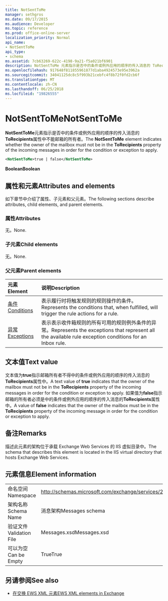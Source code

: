 ```yaml
---
title: NotSentToMe
manager: sethgros
ms.date: 09/17/2015
ms.audience: Developer
ms.topic: reference
ms.prod: office-online-server
localization_priority: Normal
api_name:
- NotSentToMe
api_type:
- schema
ms.assetid: 7cb63269-622c-4198-9a21-f5a021bf6901
description: NotSentToMe 元素指示是否中的条件或例外应用的顺序的传入消息的 ToRecipients 属性中不能邮箱的所有者。
ms.openlocfilehash: 917648f811855961877d1aba4924573e95e3962a
ms.sourcegitcommit: 34041125dc8c5f993b21cebfc4f8b72f0fd2cb6f
ms.translationtype: MT
ms.contentlocale: zh-CN
ms.lasthandoff: 06/25/2018
ms.locfileid: "19826555"
---
```

# <a name="notsenttome"></a><span data-ttu-id="8dc87-103">NotSentToMe</span><span class="sxs-lookup"><span data-stu-id="8dc87-103">NotSentToMe</span></span>

<span data-ttu-id="8dc87-104">**NotSentToMe**元素指示是否中的条件或例外应用的顺序的传入消息的**ToRecipients**属性中不能邮箱的所有者。</span><span class="sxs-lookup"><span data-stu-id="8dc87-104">The **NotSentToMe** element indicates whether the owner of the mailbox must not be in the **ToRecipients** property of the incoming messages in order for the condition or exception to apply.</span></span> 
  
```xml
<NotSentToMe>true | false</NotSentToMe>
```

 <span data-ttu-id="8dc87-105">**Boolean**</span><span class="sxs-lookup"><span data-stu-id="8dc87-105">**Boolean**</span></span>
## <a name="attributes-and-elements"></a><span data-ttu-id="8dc87-106">属性和元素</span><span class="sxs-lookup"><span data-stu-id="8dc87-106">Attributes and elements</span></span>

<span data-ttu-id="8dc87-107">如下章节中介绍了属性、子元素和父元素。</span><span class="sxs-lookup"><span data-stu-id="8dc87-107">The following sections describe attributes, child elements, and parent elements.</span></span>
  
### <a name="attributes"></a><span data-ttu-id="8dc87-108">属性</span><span class="sxs-lookup"><span data-stu-id="8dc87-108">Attributes</span></span>

<span data-ttu-id="8dc87-109">无。</span><span class="sxs-lookup"><span data-stu-id="8dc87-109">None.</span></span>
  
### <a name="child-elements"></a><span data-ttu-id="8dc87-110">子元素</span><span class="sxs-lookup"><span data-stu-id="8dc87-110">Child elements</span></span>

<span data-ttu-id="8dc87-111">无。</span><span class="sxs-lookup"><span data-stu-id="8dc87-111">None.</span></span>
  
### <a name="parent-elements"></a><span data-ttu-id="8dc87-112">父元素</span><span class="sxs-lookup"><span data-stu-id="8dc87-112">Parent elements</span></span>

|<span data-ttu-id="8dc87-113">**元素**</span><span class="sxs-lookup"><span data-stu-id="8dc87-113">**Element**</span></span>|<span data-ttu-id="8dc87-114">**说明**</span><span class="sxs-lookup"><span data-stu-id="8dc87-114">**Description**</span></span>|
|:-----|:-----|
|[<span data-ttu-id="8dc87-115">条件</span><span class="sxs-lookup"><span data-stu-id="8dc87-115">Conditions</span></span>](conditions.md) <br/> |<span data-ttu-id="8dc87-116">表示履行时将触发规则的规则操作的条件。</span><span class="sxs-lookup"><span data-stu-id="8dc87-116">Represents the conditions that, when fulfilled, will trigger the rule actions for a rule.</span></span>  <br/> |
|[<span data-ttu-id="8dc87-117">异常</span><span class="sxs-lookup"><span data-stu-id="8dc87-117">Exceptions</span></span>](exceptions.md) <br/> |<span data-ttu-id="8dc87-118">表示表示收件箱规则的所有可用的规则例外条件的异常。</span><span class="sxs-lookup"><span data-stu-id="8dc87-118">Represents the exceptions that represent all the available rule exception conditions for an Inbox rule.</span></span>  <br/> |
   
## <a name="text-value"></a><span data-ttu-id="8dc87-119">文本值</span><span class="sxs-lookup"><span data-stu-id="8dc87-119">Text value</span></span>

<span data-ttu-id="8dc87-120">文本值为**true**指示邮箱所有者不得中的条件或例外应用的顺序的传入消息的**ToRecipients**属性中。</span><span class="sxs-lookup"><span data-stu-id="8dc87-120">A text value of **true** indicates that the owner of the mailbox must not be in the **ToRecipients** property of the incoming messages in order for the condition or exception to apply.</span></span> <span data-ttu-id="8dc87-121">如果值为**false**指示邮箱的所有者必须是中的条件或例外应用的顺序的传入消息的**ToRecipients**属性中。</span><span class="sxs-lookup"><span data-stu-id="8dc87-121">A value of **false** indicates that the owner of the mailbox must be in the **ToRecipients** property of the incoming message in order for the condition or exception to apply.</span></span> 
  
## <a name="remarks"></a><span data-ttu-id="8dc87-122">备注</span><span class="sxs-lookup"><span data-stu-id="8dc87-122">Remarks</span></span>

<span data-ttu-id="8dc87-123">描述此元素的架构位于承载 Exchange Web Services 的 IIS 虚拟目录中。</span><span class="sxs-lookup"><span data-stu-id="8dc87-123">The schema that describes this element is located in the IIS virtual directory that hosts Exchange Web Services.</span></span>
  
## <a name="element-information"></a><span data-ttu-id="8dc87-124">元素信息</span><span class="sxs-lookup"><span data-stu-id="8dc87-124">Element information</span></span>

|||
|:-----|:-----|
|<span data-ttu-id="8dc87-125">命名空间</span><span class="sxs-lookup"><span data-stu-id="8dc87-125">Namespace</span></span>  <br/> |http://schemas.microsoft.com/exchange/services/2006/messages  <br/> |
|<span data-ttu-id="8dc87-126">架构名称</span><span class="sxs-lookup"><span data-stu-id="8dc87-126">Schema Name</span></span>  <br/> |<span data-ttu-id="8dc87-127">消息架构</span><span class="sxs-lookup"><span data-stu-id="8dc87-127">Messages schema</span></span>  <br/> |
|<span data-ttu-id="8dc87-128">验证文件</span><span class="sxs-lookup"><span data-stu-id="8dc87-128">Validation File</span></span>  <br/> |<span data-ttu-id="8dc87-129">Messages.xsd</span><span class="sxs-lookup"><span data-stu-id="8dc87-129">Messages.xsd</span></span>  <br/> |
|<span data-ttu-id="8dc87-130">可以为空</span><span class="sxs-lookup"><span data-stu-id="8dc87-130">Can be Empty</span></span>  <br/> |<span data-ttu-id="8dc87-131">True</span><span class="sxs-lookup"><span data-stu-id="8dc87-131">True</span></span>  <br/> |
   
## <a name="see-also"></a><span data-ttu-id="8dc87-132">另请参阅</span><span class="sxs-lookup"><span data-stu-id="8dc87-132">See also</span></span>



- [<span data-ttu-id="8dc87-133">在交换 EWS XML 元素</span><span class="sxs-lookup"><span data-stu-id="8dc87-133">EWS XML elements in Exchange</span></span>](ews-xml-elements-in-exchange.md)

